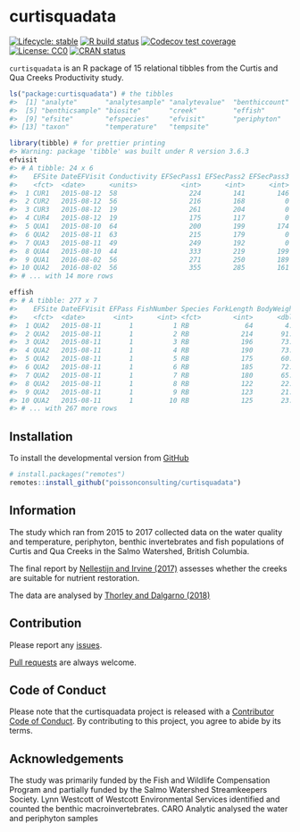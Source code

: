 
<!-- README.md is generated from README.Rmd. Please edit that file -->

# curtisquadata

<!-- badges: start -->

[![Lifecycle:
stable](https://img.shields.io/badge/lifecycle-stable-brightgreen.svg)](https://www.tidyverse.org/lifecycle/#stable)
[![R build
status](https://github.com/poissonconsulting/curtisquadata/workflows/R-CMD-check/badge.svg)](https://github.com/poissonconsulting/curtisquadata/actions)
[![Codecov test
coverage](https://codecov.io/gh/poissonconsulting/curtisquadata/branch/master/graph/badge.svg)](https://codecov.io/gh/poissonconsulting/curtisquadata?branch=master)
[![License:
CC0](https://img.shields.io/badge/License-CC0-green.svg)](https://creativecommons.org/publicdomain/zero/1.0/legalcode)
[![CRAN
status](https://www.r-pkg.org/badges/version/curtisquadata)](https://CRAN.R-project.org/package=curtisquadata)
<!-- badges: end -->

`curtisquadata` is an R package of 15 relational tibbles from the Curtis
and Qua Creeks Productivity study.

``` r
ls("package:curtisquadata") # the tibbles
#>  [1] "analyte"       "analytesample" "analytevalue"  "benthiccount" 
#>  [5] "benthicsample" "biosite"       "creek"         "effish"       
#>  [9] "efsite"        "efspecies"     "efvisit"       "periphyton"   
#> [13] "taxon"         "temperature"   "tempsite"
```

``` r
library(tibble) # for prettier printing
#> Warning: package 'tibble' was built under R version 3.6.3
efvisit
#> # A tibble: 24 x 6
#>    EFSite DateEFVisit Conductivity EFSecPass1 EFSecPass2 EFSecPass3
#>    <fct>  <date>      <units>           <int>      <int>      <int>
#>  1 CUR1   2015-08-12  58                  224        141        146
#>  2 CUR2   2015-08-12  56                  216        168          0
#>  3 CUR3   2015-08-12  19                  261        204          0
#>  4 CUR4   2015-08-12  19                  175        117          0
#>  5 QUA1   2015-08-10  64                  200        199        174
#>  6 QUA2   2015-08-11  63                  215        179          0
#>  7 QUA3   2015-08-11  49                  249        192          0
#>  8 QUA4   2015-08-10  44                  333        219        199
#>  9 QUA1   2016-08-02  56                  271        250        189
#> 10 QUA2   2016-08-02  56                  355        285        161
#> # ... with 14 more rows
```

``` r
effish
#> # A tibble: 277 x 7
#>    EFSite DateEFVisit EFPass FishNumber Species ForkLength BodyWeight
#>    <fct>  <date>       <int>      <int> <fct>        <int>      <dbl>
#>  1 QUA2   2015-08-11       1          1 RB              64        4.9
#>  2 QUA2   2015-08-11       1          2 RB             214       91.4
#>  3 QUA2   2015-08-11       1          3 RB             196       73.8
#>  4 QUA2   2015-08-11       1          4 RB             190       73.8
#>  5 QUA2   2015-08-11       1          5 RB             175       60.2
#>  6 QUA2   2015-08-11       1          6 RB             185       72.5
#>  7 QUA2   2015-08-11       1          7 RB             180       65.1
#>  8 QUA2   2015-08-11       1          8 RB             122       22.1
#>  9 QUA2   2015-08-11       1          9 RB             123       21.2
#> 10 QUA2   2015-08-11       1         10 RB             125       23.6
#> # ... with 267 more rows
```

## Installation

<!-- To install the latest release from [CRAN](https://cran.r-project.org) -->

To install the developmental version from
[GitHub](https://github.com/poissonconsulting/curtisquadata)

``` r
# install.packages("remotes")
remotes::install_github("poissonconsulting/curtisquadata")
```

## Information

The study which ran from 2015 to 2017 collected data on the water
quality and temperature, periphyton, benthic invertebrates and fish
populations of Curtis and Qua Creeks in the Salmo Watershed, British
Columbia.

The final report by [Nellestijn and Irvine
(2017)](http://a100.gov.bc.ca/appsdata/acat/documents/r52848/COL_F17_F_1410_1507656727296_7649412937.pdf)
assesses whether the creeks are suitable for nutrient restoration.

The data are analysed by [Thorley and Dalgarno
(2018)](https://www.poissonconsulting.ca/analyses/curtis-qua-prod-17/)

## Contribution

Please report any
[issues](https://github.com/poissonconsulting/pkgtemplate/issues).

[Pull requests](https://github.com/poissonconsulting/pkgtemplate/pulls)
are always welcome.

## Code of Conduct

Please note that the curtisquadata project is released with a
[Contributor Code of
Conduct](https://contributor-covenant.org/version/2/0/CODE_OF_CONDUCT.html).
By contributing to this project, you agree to abide by its terms.

## Acknowledgements

The study was primarily funded by the Fish and Wildlife Compensation
Program and partially funded by the Salmo Watershed Streamkeepers
Society. Lynn Westcott of Westcott Environmental Services identified and
counted the benthic macroinvertebrates. CARO Analytic analysed the water
and periphyton samples
